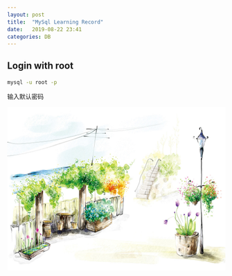 ```yaml
---
layout: post
title:  "MySql Learning Record"
date:   2019-08-22 23:41
categories: DB
---
```


## Login with root

```bash
mysql -u root -p
```

输入默认密码

![好图镇楼](/assets/img/nice_draw.jpg)
